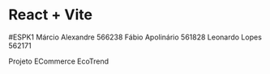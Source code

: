 # React + Vite
#ESPK1
Márcio Alexandre 566238
Fábio Apolinário 561828
Leonardo Lopes 562171

Projeto ECommerce EcoTrend




